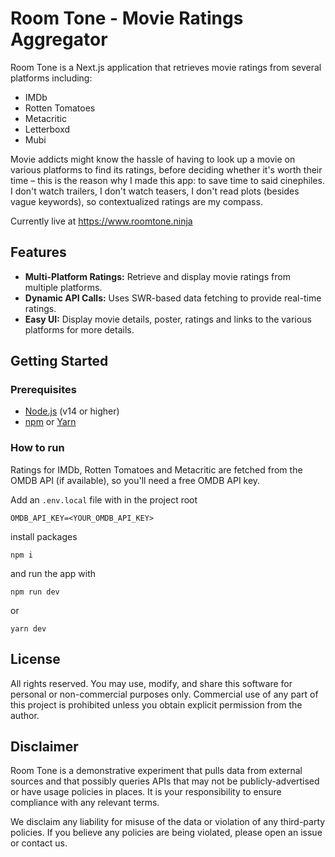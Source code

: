 # Room Tone - Movie Ratings Aggregator

Room Tone is a Next.js application that retrieves movie ratings from several platforms including:
* IMDb
* Rotten Tomatoes
* Metacritic
* Letterboxd
* Mubi

Movie addicts might know the hassle of having to look up a movie on various platforms to find its ratings, before deciding whether it's worth their time – this is the reason why I made this app: to save time to said cinephiles. I don't watch trailers, I don't watch teasers, I don't read plots (besides vague keywords), so contextualized ratings are my compass.

Currently live at https://www.roomtone.ninja

## Features

- **Multi-Platform Ratings:** Retrieve and display movie ratings from multiple platforms.
- **Dynamic API Calls:** Uses SWR-based data fetching to provide real-time ratings.
- **Easy UI:** Display movie details, poster, ratings and links to the various platforms for more details.

## Getting Started

### Prerequisites

- [Node.js](https://nodejs.org/) (v14 or higher)
- [npm](https://www.npmjs.com/) or [Yarn](https://yarnpkg.com/)

### How to run

Ratings for IMDb, Rotten Tomatoes and Metacritic are fetched from the OMDB API (if available), so you'll need a free OMDB API key.

Add an `.env.local` file with in the project root
```
OMDB_API_KEY=<YOUR_OMDB_API_KEY>
```

install packages

`npm i`

and run the app with

`npm run dev`

or 

`yarn dev`

## License

All rights reserved.
You may use, modify, and share this software for personal or non-commercial purposes only.
Commercial use of any part of this project is prohibited unless you obtain explicit permission from the author.

## Disclaimer

Room Tone is a demonstrative experiment that pulls data from external sources and that possibly queries APIs that may not be publicly-advertised or have usage policies in places. It is your responsibility to ensure compliance with any relevant terms.

We disclaim any liability for misuse of the data or violation of any third-party policies. If you believe any policies are being violated, please open an issue or contact us.
